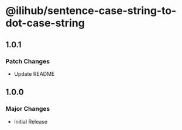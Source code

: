 # @ilihub/sentence-case-string-to-dot-case-string

## 1.0.1

### Patch Changes

- Update README

## 1.0.0

### Major Changes

- Initial Release
